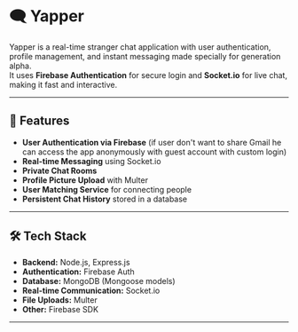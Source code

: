 # 🗨️ Yapper

Yapper is a real-time stranger chat application with user authentication, profile management, and instant messaging made specially for generation alpha.  
It uses **Firebase Authentication** for secure login and **Socket.io** for live chat, making it fast and interactive.

---

## 📌 Features
- **User Authentication via Firebase** (if user don't want to share Gmail he can access the app anonymously with guest account with custom login)
- **Real-time Messaging** using Socket.io
- **Private Chat Rooms**
- **Profile Picture Upload** with Multer
- **User Matching Service** for connecting people
- **Persistent Chat History** stored in a database

---

## 🛠️ Tech Stack
- **Backend:** Node.js, Express.js
- **Authentication:** Firebase Auth
- **Database:** MongoDB (Mongoose models)
- **Real-time Communication:** Socket.io
- **File Uploads:** Multer
- **Other:** Firebase SDK

---
